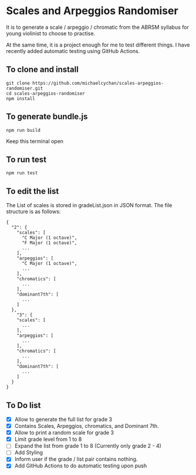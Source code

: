 # Scales and Arpeggios Randomiser

It is to generate a scale / arpeggio / chromatic from the ABRSM syllabus for young violinist to choose to practise.

At the same time, it is a project enough for me to test different things. I have recently added automatic testing using GitHub Actions.

## To clone and install
```
git clone https://github.com/michaelcychan/scales-arpeggios-randomiser.git
cd scales-arpeggios-randomiser
npm install
```

## To generate bundle.js
```
npm run build
```
Keep this terminal open  

## To run test
```
npm run test
```

## To edit the list
The List of scales is stored in gradeList.json in JSON format. The file structure is as follows:

```
{
  "2": {
    "scales": [
      "C Major (1 octave)",
      "F Major (1 octave)",
      ...
    ],
    "arpeggios": [
      "C Major (1 octave)",
      ...
    ],
    "chromatics": [
      ...
    ], 
    "dominant7th": [
      ...
    ]
  },
    "3": {
    "scales": [
      ...
    ],
    "arpeggios": [
      ...
    ],
    "chromatics": [
      ...
    ], 
    "dominant7th": [
      ...
    ]
  }
}
```

## To Do list
- [X] Allow to generate the full list for grade 3  
- [X] Contains Scales, Arpeggios, chromatics, and Dominant 7th.  
- [X] Allow to print a random scale for grade 3  
- [X] Limit grade level from 1 to 8   
- [ ] Expand the list from grade 1 to 8 (Currently only grade 2 - 4)  
- [ ] Add Styling  
- [X] Inform user if the grade / list pair contains nothing.
- [X] Add GitHub Actions to do automatic testing upon push